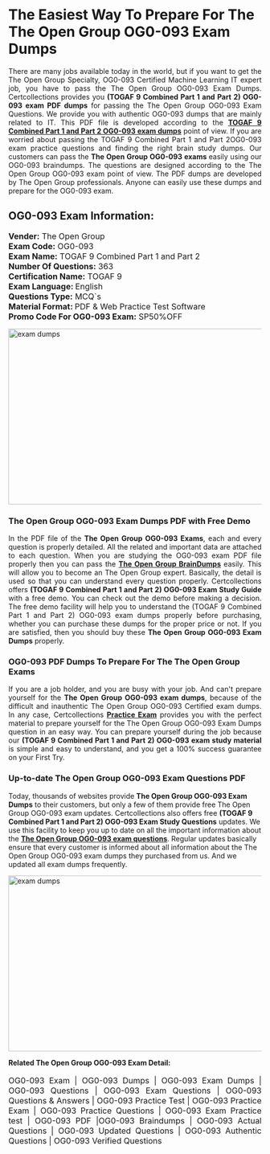 <h1>The Easiest Way To Prepare For The The Open Group OG0-093 Exam Dumps</h1> <p style="text-align:justify">There are many jobs available today in the world, but if you want to get the The Open Group Specialty, OG0-093 Certified Machine Learning IT expert job, you have to pass the The Open Group OG0-093 Exam Dumps. Certcollections provides you <strong>(TOGAF 9 Combined Part 1 and Part 2) OG0-093 exam PDF dumps</strong> for passing the The Open Group OG0-093 Exam Questions. We provide you with authentic OG0-093 dumps that are mainly related to IT. This PDF file is developed according to the <a href="https://www.certsofficial.com/the-open-group/og0-093-questions"><strong>TOGAF 9 Combined Part 1 and Part 2 OG0-093 exam dumps</strong></a> point of view. If you are worried about passing the TOGAF 9 Combined Part 1 and Part 2OG0-093 exam practice questions and finding the right brain study dumps. Our customers can pass the <strong>The Open Group OG0-093 exams </strong>easily using our OG0-093 braindumps. The questions are designed according to the The Open Group OG0-093 exam point of view. The PDF dumps are developed by The Open Group professionals. Anyone can easily use these dumps and prepare for the OG0-093 exam.</p> <h2><strong>OG0-093 Exam Information:</strong></h2> <p><span style="font-size:16px"><strong>Vender:</strong> The Open Group<br /> <strong>Exam Code:</strong> OG0-093<br /> <strong>Exam Name:</strong> TOGAF 9 Combined Part 1 and Part 2<br /> <strong>Number Of Questions:</strong> 363<br /> <strong>Certification Name:</strong> TOGAF 9<br /> <strong>Exam Language: </strong>English<br /> <strong>Questions Type:</strong> MCQ`s<br /> <strong>Material Format: </strong>PDF & Web Practice Test Software<br /> <strong>Promo Code For OG0-093 Exam:</strong> SP50%OFF</span></p> <p><a href="https://www.certsofficial.com/the-open-group/og0-093-questions" rel="no-follow"><img alt="exam dumps" src="https://www.certcollections.com/uploads/content/certsofficial.jpg" style="height:350px; width:750px" /></a></p> <h3><strong>The Open Group OG0-093 Exam Dumps PDF with Free Demo</strong></h3> <p style="text-align:justify">In the PDF file of the <strong>The Open Group OG0-093 Exams</strong>, each and every question is properly detailed. All the related and important data are attached to each question. When you are studying the OG0-093 exam PDF file properly then you can pass the <a href="https://www.certsofficial.com/the-open-group-dumps"><strong>The Open Group BrainDumps</strong></a> easily. This will allow you to become an The Open Group expert. Basically, the detail is used so that you can understand every question properly. Certcollections offers <strong>(TOGAF 9 Combined Part 1 and Part 2) OG0-093 Exam Study Guide</strong> with a free demo. You can check out the demo before making a decision. The free demo facility will help you to understand the (TOGAF 9 Combined Part 1 and Part 2) OG0-093 exam dumps properly before purchasing, whether you can purchase these dumps for the proper price or not. If you are satisfied, then you should buy these <strong>The Open Group OG0-093 Exam Dumps</strong> properly.</p> <h3><strong>OG0-093 PDF Dumps To Prepare For The The Open Group Exams</strong></h3> <p style="text-align:justify">If you are a job holder, and you are busy with your job. And can't prepare yourself for the <strong>The Open Group OG0-093 exam dumps</strong>, because of the difficult and inauthentic The Open Group OG0-093 Certified exam dumps. In any case, Certcollections <strong><a href="https://www.certsofficial.com/">Practice Exam</a></strong> provides you with the perfect material to prepare yourself for the The Open Group OG0-093 Exam Dumps question in an easy way. You can prepare yourself during the job because our <strong>(TOGAF 9 Combined Part 1 and Part 2) OG0-093 exam study material</strong> is simple and easy to understand, and you get a 100% success guarantee on your First Try.</p> <h3><strong>Up-to-date The Open Group OG0-093 Exam Questions PDF</strong></h3> <p>Today, thousands of websites provide <strong>The Open Group OG0-093 Exam Dumps</strong> to their customers, but only a few of them provide free The Open Group OG0-093 exam updates. Certcollections also offers free <strong>(TOGAF 9 Combined Part 1 and Part 2) OG0-093 Exam Study Questions</strong> updates. We use this facility to keep you up to date on all the important information about the <a href="https://www.certsofficial.com/the-open-group/og0-093-questions"><strong>The Open Group OG0-093 exam questions</strong></a>. Regular updates basically ensure that every customer is informed about all information about the The Open Group OG0-093 exam dumps they purchased from us. And we updated all exam dumps frequently.</p> <p><a href="https://www.certsofficial.com/the-open-group/og0-093-questions"><img alt="exam dumps " src="https://www.certcollections.com/uploads/content/certsofficial2.jpg" style="height:350px; width:750px" /></a></p> <p style="text-align:justify"><span style="font-size:14px"><strong>Related The Open Group OG0-093 Exam Detail:</strong></span><br /> <br /> <span style="font-size:16px">OG0-093 Exam | OG0-093 Dumps | OG0-093 Exam Dumps | OG0-093 Questions | OG0-093 Exam Questions | OG0-093 Questions & Answers | OG0-093 Practice Test | OG0-093 Practice Exam | OG0-093 Practice Questions | OG0-093 Exam Practice test | OG0-093 PDF |OG0-093 Braindumps | OG0-093 Actual Questions | OG0-093 Updated Questions | OG0-093 Authentic Questions | OG0-093 Verified Questions</span></p>
